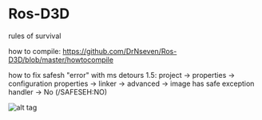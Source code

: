 # Ros-D3D
rules of survival

how to compile:
https://github.com/DrNseven/Ros-D3D/blob/master/howtocompile

how to fix safesh "error" with ms detours 1.5:
project -> properties -> configuration properties -> linker -> advanced -> image has safe exception handler -> No (/SAFESEH:NO)

![alt tag](https://github.com/DrNseven/Ros-D3D/blob/master/ros.jpg)
